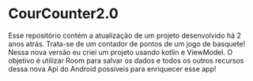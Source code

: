 # CourCounter2.0
Esse repositório contém a atualização de um projeto desenvolvido há 2 anos atrás. Trata-se de um contador de pontos de um jogo de basquete! Nessa nova versão eu criei um projeto usando kotlin e ViewModel. O objetivo é utilizar Room para salvar os dados e todos os outros recursos dessa nova Api do Android possíveis para enriquecer  esse app! 
